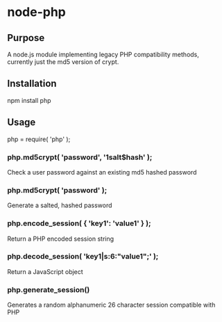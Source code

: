 # node-php

## Purpose

A node.js module implementing legacy PHP compatibility methods, currently just the md5 version of crypt.

## Installation

npm install php

## Usage

php = require( 'php' );

### php.md5crypt( 'password', '$1$salt$hash' );
Check a user password against an existing md5 hashed password

### php.md5crypt( 'password' );
Generate a salted, hashed password

### php.encode_session( { 'key1': 'value1' } );
Return a PHP encoded session string

### php.decode_session( 'key1|s:6:"value1";' );
Return a JavaScript object

### php.generate_session()
Generates a random alphanumeric 26 character session compatible with PHP
